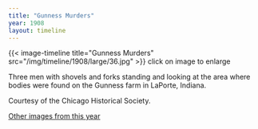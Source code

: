 ```yaml
---
title: "Gunness Murders"
year: 1908
layout: timeline
---
```


{{< image-timeline title="Gunness Murders" src="/img/timeline/1908/large/36.jpg" >}}
click on image to enlarge

Three men with shovels and forks standing and looking at the area where bodies were found on the Gunness farm in LaPorte, Indiana. 

Courtesy of the Chicago Historical Society.

[Other images from this year](/historical/timeline/1908)